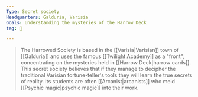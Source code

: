 ```yaml
---
Type: Secret society
Headquarters: Galduria, Varisia
Goals: Understanding the mysteries of the Harrow Deck
tag: 👥

---
```


> The Harrowed Society is based in the [[Varisia|Varisian]] town of [[Galduria]] and uses the famous [[Twilight Academy]] as a "front", concentrating on the mysteries held in [[Harrow Deck|harrow cards]]. This secret society believes that if they manage to decipher the traditional Varisian fortune-teller's tools they will learn the true secrets of reality. Its students are often [[Arcanist|arcanists]] who meld [[Psychic magic|psychic magic]] into their work.







